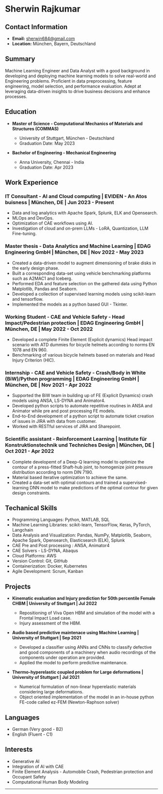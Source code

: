 # Sherwin Rajkumar

## Contact Information
- **Email:** sherwin684@gmail.com
- **Location:** München, Bayern, Deutschland

## Summary
Machine Learning Engineer and Data Analyst with a good background in developing and deploying machine learning models to solve real-world and Engineering problems. Proficient in data preprocessing, feature engineering, model selection, and performance evaluation. Adept at leveraging data-driven insights to drive business decisions and enhance processes.

## Education
- **Master of Science - Computational Mechanics of Materials and Structures (COMMAS)**
  - University of Stuttgart, München - Deutschland
  - Graduation Date: May 2023

- **Bachelor of Engineering - Mechanical Engineering**
  - Anna University, Chennai - India
  - Graduation Date: Apr 2023

## Work Experience
### IT Consultant - AI and Cloud computing | EVIDEN - An Atos buisness | München, DE | Jun 2023 - Present
- Data and log analytics with Apache Spark, Splunk, ELK and Opensearch.
- MLOps and DevOps.
- Optimization of CAE workflows using AI.
- Investigation of cloud and on-prem LLMs - LoRA, Quantization, LLM Fine-tuning.

### Master thesis - Data Analytics and Machine Learning | EDAG Engineering GmbH | München, DE | Nov 2022 - May 2023
 - Created a data-driven model to augment dimensioning of brake disks in the early design phase.
 - Built a corresponding data-set using vehicle benchmarking platforms such as A2MAC1 and Iceberg.
 - Performed EDA and feature selection on the gathered data using Python Matplotlib, Pandas and Seaborn.
 - Developed a collection of supervised learning models using scikit-learn and tensorflow.
 - Implemented the models as a python based GUI - Tkinter.

### Working Student - CAE and Vehicle Safety - Head Impact/Pedestrian protection | EDAG Engineering GmbH | München, DE | May 2022 - Oct 2022
 - Developed a complete Finite Element (Explicit dynamics) Head impact scenario with ATD dummies for bicycle helmets according to norms EN 1078 and EN 960.
 - Benchmarking of various bicycle helmets based on materials and Head Injury Criterion (HIC).

### Internship - CAE and Vehicle Safety - Crash/Body in White (BiW)/Python programming | EDAG Engineering GmbH | München, DE | Nov 2021 - Apr 2022
 - Supported the BiW team in building up of FE (Explicit Dynamics) crash models using ANSA, LS-DYNA and Animator4.
 - Developed python scripts to automate repetitive routines in ANSA and Animator while pre and post processing FE models.
 - End-to-End development of a python script to automate ticket creation of issues in JIRA with data from customer.
 - Worked with RESTful services of JIRA and Sharepoint.

### Scientific assistant - Reinforcement Learning | Institute für Konstruktionstechnik und Techniches Design | München, DE | Oct 2021 - Apr 2022
  - Complete developemt of a Deep-Q learning model to optimize the contour of a press-fitted Shaft-hub joint, to homogenize joint pressure distribution according to norm DIN 7190.
  - Material based iterative optimization to achieve the same.
  - Created a data-set with optimal contours and trained a supervised-learning DNN model to make predictions of the optimal contour for given design constraints.

## Techanical Skills
- Programming Languages: Python, MATLAB, SQL
- Machine Learning Libraries: scikit-learn, TensorFlow, Keras, PyTorch, Langchain
- Data Analysis and Visualization: Pandas, NumPy, Matplotlib, Seaborn, Apache Spark, Opensearch, Elasticsearch (ELK), Splunk
- CAE Pre and Post processing : ANSA, Animator4
- CAE Solvers - LS-DYNA, Abaqus
- Cloud Platforms: AWS
- Version Control: Git, GitHub
- Containerization: Docker, Kubernetes
- Agile Development: Scrum, Kanban


## Projects
- **Kinematic evaluation and Injury prediction for 50th percentile Female CHBM | University of Stuttgart | Jul 2022**
   - Repositioning of Viva Open HBM and simulation of the model with a Frontal Impact Load case.
   - Injury assessment of the HBM.
 
 - **Audio based predictive maintenace using Machine Learning | University of Stuttgart | Sep 2021**
   - Developed a classifier using ANNs and CNNs to classify defective and good components of a machinery when audio recordings of the components under operation are provided.
   - Applied the model to perform predictive maintenance.
  
 - **Thermo-hyperelastic coupled problem for Large deformations | University of Stuttgart | Jul 2021**
   - Numerical formulation of non-linear hyperelastic materials considering large deformations.
   - Object oriented implementation of the model in an in-house python FE-code called ez-FEM (Newton-Raphson solver)
  

## Languages
- German (Very good - B2)
- English (Fluent - C1)


## Interests
- Generative AI
- Integration of AI with CAE
- Finite Element Analysis - Automobile Crash, Pedestrian protection and Occupant Safety
- Computational Human Body Modeling


---

